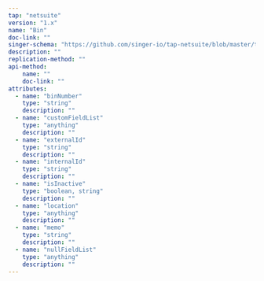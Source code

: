 ```yaml
---
tap: "netsuite"
version: "1.x"
name: "Bin"
doc-link: ""
singer-schema: "https://github.com/singer-io/tap-netsuite/blob/master/tap_netsuite/schemas/Bin.json"
description: ""
replication-method: ""
api-method:
    name: ""
    doc-link: ""
attributes:
  - name: "binNumber"
    type: "string"
    description: ""
  - name: "customFieldList"
    type: "anything"
    description: ""
  - name: "externalId"
    type: "string"
    description: ""
  - name: "internalId"
    type: "string"
    description: ""
  - name: "isInactive"
    type: "boolean, string"
    description: ""
  - name: "location"
    type: "anything"
    description: ""
  - name: "memo"
    type: "string"
    description: ""
  - name: "nullFieldList"
    type: "anything"
    description: ""
---
```

